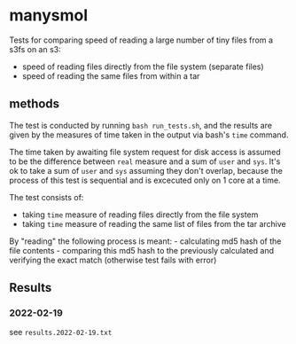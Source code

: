# manysmol

Tests for comparing speed of reading a large number of tiny files from a s3fs on an s3:
 - speed of reading files directly from the file system (separate files)
 - speed of reading the same files from within a tar

## methods
The test is conducted by running `bash run_tests.sh`, and the results are given by the measures of time taken in the output via bash's `time` command.

The time taken by awaiting file system request for disk access is assumed to be the difference between `real` measure and a sum of `user` and `sys`. It's ok to take a sum of `user` and `sys` assuming they don't overlap, because the process of this test is sequential and is excecuted only on 1 core at a time.

The test consists of:
 - taking `time` measure of reading files directly from the file system
 - taking `time` measure of reading the same list of files from the tar archive

By "reading" the following process is meant:
    - calculating md5 hash of the file contents
    - comparing this md5 hash to the previously calculated and verifying the exact match (otherwise test fails with error)


## Results

### 2022-02-19
see `results.2022-02-19.txt`
